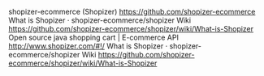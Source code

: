 

shopizer-ecommerce (Shopizer) https://github.com/shopizer-ecommerce
What is Shopizer · shopizer-ecommerce/shopizer Wiki https://github.com/shopizer-ecommerce/shopizer/wiki/What-is-Shopizer
Open source java shopping cart | E-commerce API http://www.shopizer.com/#!/
What is Shopizer · shopizer-ecommerce/shopizer Wiki https://github.com/shopizer-ecommerce/shopizer/wiki/What-is-Shopizer